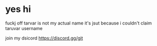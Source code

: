 # yes hi
fuckj off tarvar is not my actual name it's jsut because i couldn't claim taruvar username

join my dsicord https://discord.gg/git

